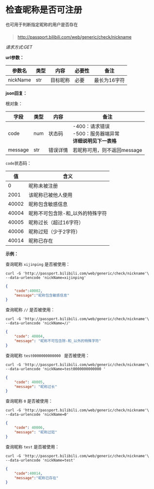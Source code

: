 # 检查昵称是否可注册
也可用于判断指定昵称的用户是否存在

### 
> http://passport.bilibili.com/web/generic/check/nickname

*请求方式:GET*

**url参数：**

| 参数名 | 类型 | 内容        | 必要性 | 备注 |
| -------- | ---- | ----------- | ------ | ---- |
| nickName | str | 目标昵称  | 必要   | 最长为16字符 |

**json回复：**

根对象：

| 字段    | 类型 | 内容       | 备注                        |
| ------- | ---- | -------- | --------------------------- |
| code    | num  | 状态码    | -400：请求错误<br />-500：服务器端异常<br />**详细说明见下一表格** |
| message | str  | 错误详情   | 若昵称可用，则不返回message   |

`code`状态码：

| 值    | 含义                              |
| ----- | --------------------------------- |
| 0     | 昵称未被注册                      |
| 2001  | 该昵称已被他人使用                |
| 40002 | 昵称包含敏感信息                  |
| 40004 | 昵称不可包含除\-和_以外的特殊字符 |
| 40005 | 昵称过长（超过16字符）            |
| 40006 | 昵称过短（少于2字符）             |
| 40014 | 昵称已存在                        |

**示例：**

查询昵称 `xijinping` 是否被使用：

```shell
curl -G 'http://passport.bilibili.com/web/generic/check/nickname'\
--data-urlencode 'nickName=xijinping'
```

```json
{
    "code":40002,
    "message":"昵称包含敏感信息"
}
```

查询昵称 `//` 是否被使用：

```shell
curl -G 'http://passport.bilibili.com/web/generic/check/nickname'\
--data-urlencode 'nickName=//'
```

```json
{
    "code": 40004,
    "message": "昵称不可包含除-和_以外的特殊字符"
}
```

查询昵称 `test0000000000000 ` 是否被使用：

```shell
curl -G 'http://passport.bilibili.com/web/generic/check/nickname'\
--data-urlencode 'nickName=test0000000000000 '
```

```json
{
    "code": 40005,
    "message": "昵称过长"
}
```

查询昵称 `0` 是否被使用：

```shell
curl -G 'http://passport.bilibili.com/web/generic/check/nickname'\
--data-urlencode 'nickName=0'
```

```json
{
    "code": 40006,
    "message": "昵称过短"
}
```

查询昵称 `test` 是否被使用：

```shell
curl -G 'http://passport.bilibili.com/web/generic/check/nickname'\
--data-urlencode 'nickName=test'
```

```json
{
	"code":40014,
	"message":"昵称已存在"
}
```

